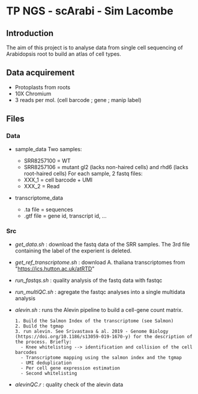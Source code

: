 # TP NGS - scArabi - Sim Lacombe

## Introduction

The aim of this project is to analyse data from single cell sequencing of Arabidopsis root to build an atlas of cell types.

## Data acquirement

- Protoplasts from roots
- 10X Chromium 
- 3 reads per mol. (cell barcode ; gene ; manip label)

## Files
### Data
- sample_data
Two samples:
  - SRR8257100 = WT
  - SRR8257106 = mutant gl2 (lacks non-haired cells) and rhd6 (lacks root-haired cells)
For each sample, 2 fastq files:
  - XXX_1 = cell barcode + UMI
  - XXX_2 = Read

- transcriptome_data
    - .ta file = sequences
    - .gtf file = gene id, transcript id, ...
    
### Src

- *get_data.sh* : download the fastq data of the SRR samples. The 3rd file containing the label of the experient is deleted.
- *get_ref_transcriptome.sh* : download A. thaliana transcriptomes from "https://ics.hutton.ac.uk/atRTD" 
- *run_fastqs.sh* : quality analysis of the fastq data with fastqc
- *run_multiQC.sh* : agregate the fastqc analyses into a single multidata analysis
- *alevin.sh* : runs the Alevin pipeline to build a cell-gene count matrix. 

      1. Build the Salmon Index of the transcriptome (see Salmon)
      2. Build the tgmap 
      3. run alevin. See Srivastava & al. 2019 - Genome Biology (https://doi.org/10.1186/s13059-019-1670-y) for the description of the process. Briefly:
        - Knee whitelisting --> identification and collision of the cell barcodes
        - Transcriptome mapping using the salmon index and the tgmap
        - UMI deduplication 
        - Per cell gene expression estimation
        - Second whitelisting
- *alevinQC.r* : quality check of the alevin data